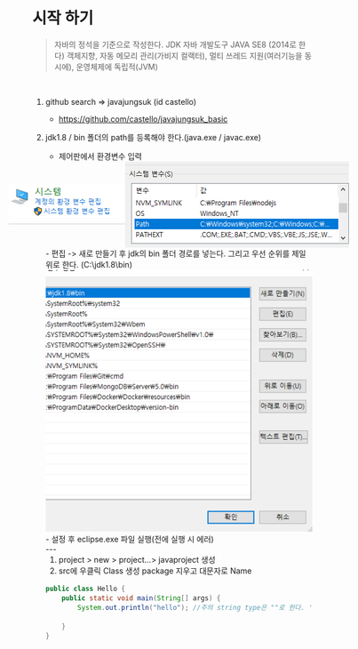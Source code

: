 # 시작 하기



> 자바의 정석을 기준으로 작성한다.
> JDK 자바 개발도구
> JAVA SE8 (2014로 한다)
> 객체지향, 자동 메모리 관리(가비지 컬랙터), 멀티 쓰레드 지원(여러기능을 동시에), 운영체제에 독립적(JVM)

<br>

1. github search => javajungsuk (id castello) 
    - https://github.com/castello/javajungsuk_basic

2. jdk1.8 / bin  폴더의 path를 등록해야 한다.(java.exe / javac.exe)
    -   제어판에서 환경변수 입력
    <div style="display:flex;justify-content:center; align-items:center">
    <img src="../src/images/환경변수.png" >
    <img src="../src/images/환경변수2.png" >
    </div>
    - 편집 -> 새로 만들기 후 jdk의 bin 폴더 경로를 넣는다. 그리고 우선 순위를 제일 위로 한다.   (C:\jdk1.8\bin) 
    <div style="text-align:center">
    <img src="../src/images/환경변수3.png">
    </div>
    - 설정 후 eclipse.exe 파일 실행(전에 실행 시 에러)
    
    <br>
    ---
    <br>

    1. project > new > project...> javaproject 생성
    2. src에 우클릭 Class 생성 package 지우고 대문자로 Name

    ```java
    public class Hello {
        public static void main(String[] args) {
            System.out.println("hello"); //주의 string type은 ""로 한다. '' 에러
            
        }
    }
    ```
